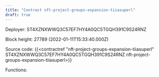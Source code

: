```yaml
---
title: "Contract nft-project-groups-expansion-tiiasuperl"
draft: true
---
```

Deployer: ST4XZNXWWQ3C57EF7HY4A0QC5TGQH391C9S24RNZ


 



Block height: 27789 (2022-01-11T15:33:40.000Z)

Source code: {{<contractref "nft-project-groups-expansion-tiiasuperl" ST4XZNXWWQ3C57EF7HY4A0QC5TGQH391C9S24RNZ nft-project-groups-expansion-tiiasuperl>}}

Functions:


